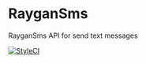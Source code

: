 # RayganSms
RayganSms API for send text messages

[![StyleCI](https://github.styleci.io/repos/164846699/shield?branch=master)](https://github.styleci.io/repos/164846699)
